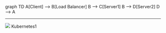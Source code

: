 

<div class="mermaid">
graph TD
A[Client] --> B[Load Balancer]
B --> C[Server1]
B --> D[Server2]
D --> A
</div>

---

![](https://numpy.org/images/logos/numpy.svg)
Kubernetes1
<!-- 
---

![](https://numpy.org/images/logos/numpy.svg)
Kubernetes2 -->
